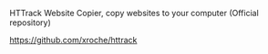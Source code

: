 

HTTrack Website Copier, copy websites to your computer (Official repository)

https://github.com/xroche/httrack